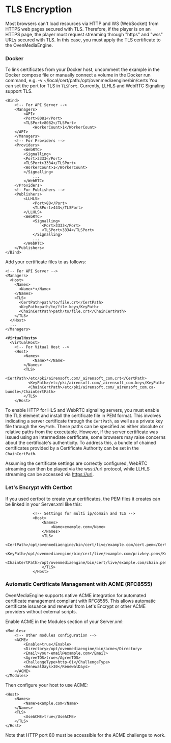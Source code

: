 # TLS Encryption

Most browsers can't load resources via HTTP and WS (WebSocket) from HTTPS web pages secured with TLS. Therefore, if the player is on an HTTPS page, the player must request streaming through "https" and "wss" URLs secured with TLS. In this case, you must apply the TLS certificate to the OvenMediaEngine.

### Docker
To link certificates from your Docker host, uncomment the example in the Docker compose file or manually connect a volume in the Docker run command, e.g. -v ~/local/cert/path:/opt/ovenmediaengine/bin/certs
You can set the port for TLS in `TLSPort`. Currently, LLHLS and WebRTC Signaling support TLS.

```markup
<Bind>
    <!-- For API Server -->
    <Managers>
	    <API>
	    <Port>8081</Port>
	    <TLSPort>8082</TLSPort>
            <WorkerCount>1</WorkerCount>
	</API>
    </Managers>
    <!-- For Providers -->
    <Providers>
        <WebRTC>
	    <Signalling>
		<Port>3333</Port>
		<TLSPort>3334</TLSPort>
		<WorkerCount>1</WorkerCount>
	    </Signalling>
            ...
        </WebRTC>
    </Providers>
    <!- For Publishers -->
    <Publishers>
        <LLHLS>
            <Port>80</Port>
            <TLSPort>443</TLSPort>
        </LLHLS>
        <WebRTC>
            <Signalling>
                <Port>3333</Port>
                <TLSPort>3334</TLSPort>
            </Signalling>
            ...
        </WebRTC>
    </Publishers>
</Bind>
```

Add your certificate files to  as follows:

<pre class="language-markup"><code class="lang-markup">&#x3C;!-- For API Server -->
&#x3C;Managers>
  &#x3C;Host>
    &#x3C;Names>
      &#x3C;Name>*&#x3C;/Name>
    &#x3C;/Names>
    &#x3C;TLS>
      &#x3C;CertPath>path/to/file.crt&#x3C;/CertPath>
      &#x3C;KeyPath>path/to/file.key&#x3C;/KeyPath>
      &#x3C;ChainCertPath>path/to/file.crt&#x3C;/ChainCertPath>
    &#x3C;/TLS>
  &#x3C;/Host>
  ...
&#x3C;/Managers>

<strong>&#x3C;VirtualHosts>
</strong>  &#x3C;VirtualHost>
    &#x3C;!-- For Vitual Host -->
    &#x3C;Host>
        &#x3C;Names>
            &#x3C;Name>*&#x3C;/Name>
        &#x3C;/Names>
        &#x3C;TLS>
          &#x3C;CertPath>/etc/pki/airensoft.com/_airensoft_com.crt&#x3C;/CertPath>
          &#x3C;KeyPath>/etc/pki/airensoft.com/_airensoft_com.key&#x3C;/KeyPath>
          &#x3C;ChainCertPath>/etc/pki/airensoft.com/_airensoft_com.ca-bundle&#x3C;/ChainCertPath>
        &#x3C;/TLS>
    &#x3C;/Host>
</code></pre>

To enable HTTP for HLS and WebRTC signaling servers, you must enable the TLS element and install the certificate file in PEM format. This involves indicating a server certificate through the `CertPath`, as well as a private key file through the `KeyPath`. These paths can be specified as either absolute or relative paths from the executable. However, if the server certificate was issued using an intermediate certificate, some browsers may raise concerns about the certificate's authenticity. To address this, a bundle of chained certificates provided by a Certificate Authority can be set in the `ChainCertPath`.

Assuming the certificate settings are correctly configured, WebRTC streaming can then be played via the wss://url protocol, while LLHLS streaming can be accessed via [https://url](https://url/).

### Let's Encrypt with Certbot
If you used certbot to create your certificates, the PEM files it creates can be linked in your Server.xml like this:

```markup
			<!-- Settings for multi ip/domain and TLS -->
			<Host>
				<Names>
					<Name>example.com</Name>
				</Names>
				<TLS>
					<CertPath>/opt/ovenmediaengine/bin/cert/live/example.com/cert.pem</CertPath>
					<KeyPath>/opt/ovenmediaengine/bin/cert/live/example.com/privkey.pem</KeyPath>
					<ChainCertPath>/opt/ovenmediaengine/bin/cert/live/example.com/chain.pem</ChainCertPath>
				</TLS>
			</Host>
```

### Automatic Certificate Management with ACME (RFC8555)
OvenMediaEngine supports native ACME integration for automated certificate management compliant with RFC8555. This allows automatic certificate issuance and renewal from Let's Encrypt or other ACME providers without external scripts.

Enable ACME in the Modules section of your Server.xml:

```markup
<Modules>
    <!-- Other modules configuration -->
    <ACME>
        <Enable>true</Enable>
        <Directory>/opt/ovenmediaengine/bin/acme</Directory>
        <Email>your-email@example.com</Email>
        <AgreeTOS>true</AgreeTOS>
        <ChallengeType>http-01</ChallengeType>
        <RenewalDays>30</RenewalDays>
    </ACME>
</Modules>
```

Then configure your host to use ACME:

```markup
<Host>
    <Names>
        <Name>example.com</Name>
    </Names>
    <TLS>
        <UseACME>true</UseACME>
    </TLS>
</Host>
```

Note that HTTP port 80 must be accessible for the ACME challenge to work.
```


